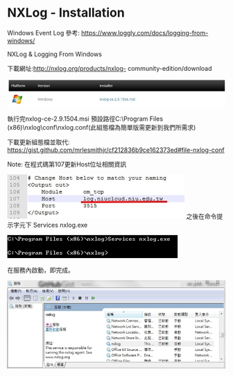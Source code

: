 # NXLog - Installation
Windows Event Log
參考: https://www.loggly.com/docs/logging-from-windows/

NXLog & Logging From Windows

下載網址:http://nxlog.org/products/nxlog-
community-edition/download

![](nxlog01.jpg)

執行完nxlog-ce-2.9.1504.msi
預設路徑C:\Program Files (x86)\nxlog\conf\nxlog.conf(此組態檔為簡單版需更新到我們所需求)

下載更新組態檔並取代: https://gist.github.com/mrlesmithjr/cf212836b9ce162373ed#file-nxlog-conf

Note:
在程式碼第107更新Host位址相關資訊

![](nxlog02.jpg)
之後在命令提示字元下 Services nxlog.exe

![](nxlog03.jpg)

在服務內啟動，即完成。

![](nxlog04.jpg)
